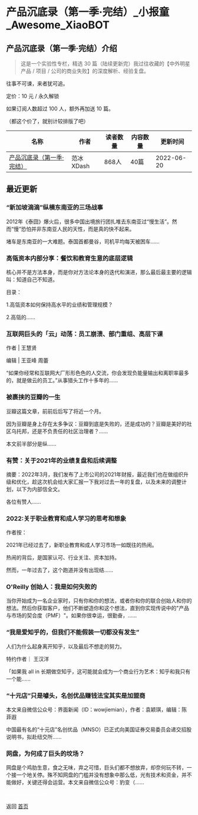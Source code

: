 # 产品沉底录（第一季·完结）_小报童_Awesome_XiaoBOT

## 产品沉底录（第一季·完结）介绍
> 这是一个实验性专栏，精选 30 篇（陆续更新完）我过往收藏的【中外明星产品 / 项目 / 公司的商业失败】的深度解析、经验复盘。    
    
往事不可谏，来者犹可追。    
    
定价：10 元 / 永久解锁    
    
如果订阅人数超过 100 人，额外再加送 10 篇。    
    
（都这个价了，就别计较排版了吧）  
  


|名称|作者|读者数量|内容数量|更新时间|
|---|---|---|---|---|
|[产品沉底录（第一季·完结）](https://xiaobot.net/p/pmsink?refer=0b133df9-27dc-423b-8101-639049001c13)|范冰XDash|868人|40篇|2022-06-20|

## 最近更新
### “新加坡滴滴”纵横东南亚的三场战事

2012年《泰囧》爆火后，很多中国出境旅行团扎堆去东南亚过“慢生活”。然而“慢”恐怕并非东南亚人民的天性，而是真的快不起来。

堵车是东南亚的一大难题。泰国首都曼谷，司机平均每天被困车......

### 高瓴资本内部分享：餐饮和教育生意的底层逻辑

核心并不是方法本身，而是你对方法论本身的迭代和演进，那么最后最主要的逻辑叫：知道自己不知道。

目录：

1.高瓴资本如何保持高水平的业绩和管理规模？

2.高瓴的......

### 互联网巨头的「云」动荡：员工崩溃、部门重组、高层下课

作者 | 王慧贤

编辑 | 王亚峰 周蕾

“如果你经常和互联网大厂形形色色的人交流，你会发现负能量输出和离职率最多的，就是做云的员工。”从事猎头工作十多年的......

### 被裹挟的豆瓣的一生

豆瓣这篇文章，前前后后写了将近一个月。

因为豆瓣是身上存在太多争议：豆瓣到底是失败的，还是成功的？豆瓣是美好的社区乌托邦，还是不负责任的社区治理者？……

本文前半部分是纵......

### 有赞：关于2021年的业绩复盘和后续调整

摘要：2022年3月，我们发布了上市公司的2021年财报，最近我们也在做组织升级和优化，趁这次机会给大家汇报一下我对过去一年的复盘，以及未来的调整计划，以下为内部信全文。

各位有赞人......

### 2022:关于职业教育和成人学习的思考和想象

作者按：

2021年已经过去了，新职业教育和成人学习市场一如既往的热闹。

热闹的背后，是国家认可、行业关注、资本加持。

然而，一年过去了，这个跑道并没有出现结......

### O'Reilly 创始人：我是如何失败的

当你开始成为一名企业家时，只有你和你的想法，或者你和你的联合创始人和你的想法。然后你获取客户，他们不断塑造你和这个想法，直到你实现传说中的"产品与市场的契合度（PMF）"。如果你很幸运，很勤奋，......

### “我是爱知乎的，但我们不能假装一切都没有发生”

人们为什么起身离开知乎，以及最后不想走的努力。

特约作者｜ 王汉洋

「如果我 all in 长期做空知乎，这可能就会成为一个商业行为艺术：知乎和我只有一个能......

### “十元店”只是噱头，名创优品赚钱法宝其实是加盟商

本文来自微信公众号：界面新闻（ID：wowjiemian），作者：袁颖琪，编辑：陈菲遐

中国最有名的“十元店”名创优品（MNSO）已正式向美国证券交易委员会递交招股说明书，拟赴纽交所......

### 网盘，为何成了巨头的坟场？

网盘是个鸡肋生意，食之无味，弃之可惜，巨头们都不想放弃，却奈何玩不转，一个接一个地关停。殊不知网盘的门槛并没有想象中那么低，光有技术和资金，并不能做好，关键还得会运营。本文来自微信公众号：豹变（......


<a href="https://github.com/Reno9527/awesome-xiaobot" style="color: white; text-decoration: none;">awesome-xiaobot</a>

返回 [首页](../README.md)
